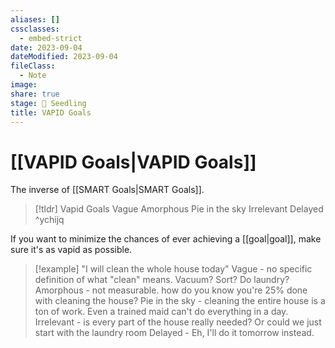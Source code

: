 ```yaml
---
aliases: []
cssclasses:
  - embed-strict
date: 2023-09-04
dateModified: 2023-09-04
fileClass:
  - Note
image: 
share: true
stage: 🌱 Seedling
title: VAPID Goals
---
```


# [[VAPID Goals|VAPID Goals]]

The inverse of [[SMART Goals|SMART Goals]].

>[!tldr] Vapid Goals
Vague
Amorphous
Pie in the sky
Irrelevant
Delayed ^ychijq

If you want to minimize the chances of ever achieving a [[goal|goal]], make sure it's as vapid as possible.

>[!example] "I will clean the whole house today"
Vague - no specific definition of what "clean" means. Vacuum? Sort? Do laundry?
Amorphous - not measurable. how do you know you're 25% done with cleaning the house?
Pie in the sky - cleaning the entire house is a ton of work. Even a trained maid can't do everything in a day.
Irrelevant - is every part of the house really needed? Or could we just start with the laundry room
Delayed - Eh, I'll do it tomorrow instead.
